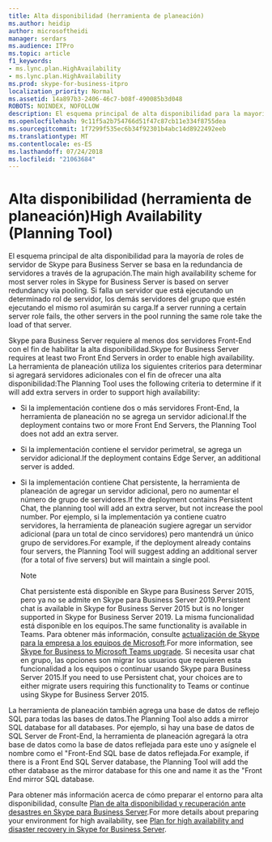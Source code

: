 ```yaml
---
title: Alta disponibilidad (herramienta de planeación)
ms.author: heidip
author: microsoftheidi
manager: serdars
ms.audience: ITPro
ms.topic: article
f1_keywords:
- ms.lync.plan.HighAvailability
- ms.lync.plan.HighAvailability
ms.prod: skype-for-business-itpro
localization_priority: Normal
ms.assetid: 14a897b3-2406-46c7-b08f-490085b3d048
ROBOTS: NOINDEX, NOFOLLOW
description: El esquema principal de alta disponibilidad para la mayoría de roles de servidor de Skype para Business Server se basa en la redundancia de servidores a través de la agrupación. Si falla un servidor que está ejecutando un determinado rol de servidor, los demás servidores del grupo que estén ejecutando el mismo rol asumirán su carga.
ms.openlocfilehash: 9c11f5a2b754766d51f47c87cb11e334f8755dea
ms.sourcegitcommit: 1f7299f535ec6b34f92301b4abc14d8922492eeb
ms.translationtype: MT
ms.contentlocale: es-ES
ms.lasthandoff: 07/24/2018
ms.locfileid: "21063684"
---
```

# <a name="high-availability-planning-tool"></a><span data-ttu-id="6841f-104">Alta disponibilidad (herramienta de planeación)</span><span class="sxs-lookup"><span data-stu-id="6841f-104">High Availability (Planning Tool)</span></span>
 
<span data-ttu-id="6841f-105">El esquema principal de alta disponibilidad para la mayoría de roles de servidor de Skype para Business Server se basa en la redundancia de servidores a través de la agrupación.</span><span class="sxs-lookup"><span data-stu-id="6841f-105">The main high availability scheme for most server roles in Skype for Business Server is based on server redundancy via pooling.</span></span> <span data-ttu-id="6841f-106">Si falla un servidor que está ejecutando un determinado rol de servidor, los demás servidores del grupo que estén ejecutando el mismo rol asumirán su carga.</span><span class="sxs-lookup"><span data-stu-id="6841f-106">If a server running a certain server role fails, the other servers in the pool running the same role take the load of that server.</span></span>
  
<span data-ttu-id="6841f-107">Skype para Business Server requiere al menos dos servidores Front-End con el fin de habilitar la alta disponibilidad.</span><span class="sxs-lookup"><span data-stu-id="6841f-107">Skype for Business Server requires at least two Front End Servers in order to enable high availability.</span></span> <span data-ttu-id="6841f-108">La herramienta de planeación utiliza los siguientes criterios para determinar si agregará servidores adicionales con el fin de ofrecer una alta disponibilidad:</span><span class="sxs-lookup"><span data-stu-id="6841f-108">The Planning Tool uses the following criteria to determine if it will add extra servers in order to support high availability:</span></span>
  
- <span data-ttu-id="6841f-109">Si la implementación contiene dos o más servidores Front-End, la herramienta de planeación no se agrega un servidor adicional.</span><span class="sxs-lookup"><span data-stu-id="6841f-109">If the deployment contains two or more Front End Servers, the Planning Tool does not add an extra server.</span></span>
    
- <span data-ttu-id="6841f-110">Si la implementación contiene el servidor perimetral, se agrega un servidor adicional.</span><span class="sxs-lookup"><span data-stu-id="6841f-110">If the deployment contains Edge Server, an additional server is added.</span></span> 
    
- <span data-ttu-id="6841f-111">Si la implementación contiene Chat persistente, la herramienta de planeación de agregar un servidor adicional, pero no aumentar el número de grupo de servidores.</span><span class="sxs-lookup"><span data-stu-id="6841f-111">If the deployment contains Persistent Chat, the planning tool will add an extra server, but not increase the pool number.</span></span> <span data-ttu-id="6841f-112">Por ejemplo, si la implementación ya contiene cuatro servidores, la herramienta de planeación sugiere agregar un servidor adicional (para un total de cinco servidores) pero mantendrá un único grupo de servidores.</span><span class="sxs-lookup"><span data-stu-id="6841f-112">For example, if the deployment already contains four servers, the Planning Tool will suggest adding an additional server (for a total of five servers) but will maintain a single pool.</span></span> 

    > [!NOTE] 
    > <span data-ttu-id="6841f-113">Chat persistente está disponible en Skype para Business Server 2015, pero ya no se admite en Skype para Business Server 2019.</span><span class="sxs-lookup"><span data-stu-id="6841f-113">Persistent chat is available in Skype for Business Server 2015 but is no longer supported in Skype for Business Server 2019.</span></span> <span data-ttu-id="6841f-114">La misma funcionalidad está disponible en los equipos.</span><span class="sxs-lookup"><span data-stu-id="6841f-114">The same functionality is available in Teams.</span></span> <span data-ttu-id="6841f-115">Para obtener más información, consulte [actualización de Skype para la empresa a los equipos de Microsoft](https://docs.microsoft.com/MicrosoftTeams/journey-skypeforbusiness-teams).</span><span class="sxs-lookup"><span data-stu-id="6841f-115">For more information, see [Skype for Business to Microsoft Teams upgrade](https://docs.microsoft.com/MicrosoftTeams/journey-skypeforbusiness-teams).</span></span> <span data-ttu-id="6841f-116">Si necesita usar chat en grupo, las opciones son migrar los usuarios que requieren esta funcionalidad a los equipos o continuar usando Skype para Business Server 2015.</span><span class="sxs-lookup"><span data-stu-id="6841f-116">If you need to use Persistent chat, your choices are to either migrate users requiring this functionality to Teams or continue using Skype for Business Server 2015.</span></span> 

    
<span data-ttu-id="6841f-117">La herramienta de planeación también agrega una base de datos de reflejo SQL para todas las bases de datos.</span><span class="sxs-lookup"><span data-stu-id="6841f-117">The Planning Tool also adds a mirror SQL database for all databases.</span></span> <span data-ttu-id="6841f-118">Por ejemplo, si hay una base de datos de SQL Server de Front-End, la herramienta de planeación agregará la otra base de datos como la base de datos reflejada para este uno y asígnele el nombre como el "Front-End SQL base de datos reflejada.</span><span class="sxs-lookup"><span data-stu-id="6841f-118">For example, if there is a Front End SQL Server database, the Planning Tool will add the other database as the mirror database for this one and name it as the "Front End mirror SQL database.</span></span>
  
<span data-ttu-id="6841f-119">Para obtener más información acerca de cómo preparar el entorno para alta disponibilidad, consulte [Plan de alta disponibilidad y recuperación ante desastres en Skype para Business Server](../../../plan-your-deployment/high-availability-and-disaster-recovery/high-availability-and-disaster-recovery.md).</span><span class="sxs-lookup"><span data-stu-id="6841f-119">For more details about preparing your environment for high availability, see [Plan for high availability and disaster recovery in Skype for Business Server](../../../plan-your-deployment/high-availability-and-disaster-recovery/high-availability-and-disaster-recovery.md).</span></span>
  

